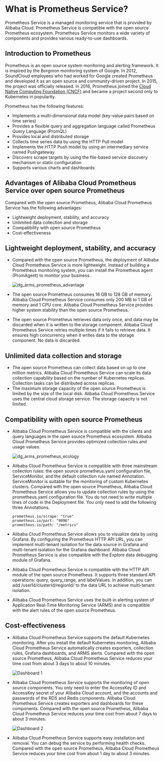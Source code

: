 # What is Prometheus Service?

Prometheus Service is a managed monitoring service that is provided by Alibaba Cloud. Prometheus Service is compatible with the open source Prometheus ecosystem. Prometheus Service monitors a wide variety of components and provides various ready-to-use dashboards.

## Introduction to Prometheus

Prometheus is an open source system monitoring and alerting framework. It is inspired by the Borgmon monitoring system of Google. In 2012, SoundCloud employees who had worked for Google created Prometheus and developed it as an open source and community-driven project. In 2015, the project was officially released. In 2016, Prometheus joined the [Cloud Native Computing Foundation \(CNCF\)](https://cncf.io/) and became a project second only to Kubernetes in popularity.

Prometheus has the following features:

-   Implements a multi-dimensional data model \(key-value pairs based on time series\)
-   Provides a flexible query and aggregation language called Prometheus Query Language \(PromQL\)
-   Provides local and distributed storage
-   Collects time series data by using the HTTP Pull model
-   Implements the HTTP Push model by using an intermediary service named Pushgateway
-   Discovers scrape targets by using the file-based service discovery mechanism or static configuration
-   Supports various charts and dashboards

## Advantages of Alibaba Cloud Prometheus Service over open source Prometheus

Compared with the open source Prometheus, Alibaba Cloud Prometheus Service has the following advantages:

-   Lightweight deployment, stability, and accuracy
-   Unlimited data collection and storage
-   Compatibility with open source Prometheus
-   Cost-effectiveness

## Lightweight deployment, stability, and accuracy

-   Compared with the open source Prometheus, the deployment of Alibaba Cloud Prometheus Service is more lightweight. Instead of building a Prometheus monitoring system, you can install the Prometheus agent \(PromAgent\) to monitor your business.

    ![dg_arms_prometheus_advantage](https://static-aliyun-doc.oss-accelerate.aliyuncs.com/assets/img/en-US/6735344851/p76745.png)

-   The open source Prometheus consumes 16 GB to 128 GB of memory. Alibaba Cloud Prometheus Service consumes only 200 MB to 1 GB of memory and 1 CPU core. Alibaba Cloud Prometheus Service provides higher system stability than the open source Prometheus.
-   The open source Prometheus retrieves data only once, and data may be discarded when it is written to the storage component. Alibaba Cloud Prometheus Service retries multiple times if it fails to retrieve data. It ensures high concurrency when it writes data to the storage component. No data is discarded.

## Unlimited data collection and storage

-   The open source Prometheus can collect data based on up to one million metrics. Alibaba Cloud Prometheus Service can scale its data collection capability based on the number of Kubernetes replicas. Collection tasks can be distributed across replicas.
-   The maximum storage capacity of the open source Prometheus is limited by the size of the local disk. Alibaba Cloud Prometheus Service uses the central cloud storage service. The storage capacity is not limited.

## Compatibility with open source Prometheus

-   Alibaba Cloud Prometheus Service is compatible with the clients and query languages in the open source Prometheus ecosystem. Alibaba Cloud Prometheus Service provides optimized collection rules and usage values.

    ![dg_arms_prometheus_ecology](https://static-aliyun-doc.oss-accelerate.aliyuncs.com/assets/img/en-US/6735344851/p76971.png)

-   Alibaba Cloud Prometheus Service is compatible with three mainstream collection rules: the open source prometheus.yaml configuration file, ServiceMonitor, and the default collection rule named Annotation. ServiceMonitor is suitable for the monitoring of custom Kubernetes clusters. Compared with the open source Prometheus, Alibaba Cloud Prometheus Service allows you to update collection rules by using the prometheus.yaml configuration file. You do not need to write multiple lines of code in the Deployment file. You only need to add the following three Annotations.

    ```
    prometheus.io/scrape: "true"
    prometheus.io/port: "9090"
    prometheus.io/path: "/metrics"
    ```

-   Alibaba Cloud Prometheus Service allows you to visualize data by using Grafana. By configuring the Prometheus HTTP API URL, you can implement multi-tenant isolation for the data source in Grafana and multi-tenant isolation for the Grafana dashboard. Alibaba Cloud Prometheus Service is also compatible with the Explore data debugging module of Grafana.
-   Alibaba Cloud Prometheus Service is compatible with the HTTP API module of the open source Prometheus. It supports three standard API operations: query, query\_range, and labelValues. In addition, you can add /userId/clusterId/regionId/ to the data URL to achieve multi-tenant isolation.
-   Alibaba Cloud Prometheus Service uses the built-in alerting system of Application Real-Time Monitoring Service \(ARMS\) and is compatible with the alert rules of the open source Prometheus.

## Cost-effectiveness

-   Alibaba Cloud Prometheus Service supports the default Kubernetes monitoring. After you install the default Kubernetes monitoring, Alibaba Cloud Prometheus Service automatically creates exporters, collection rules, Grafana dashboards, and ARMS alerts. Compared with the open source Prometheus, Alibaba Cloud Prometheus Service reduces your time cost from about 3 days to about 10 minutes.

    ![Dashboard 1](../images/p103080.png)

-   Alibaba Cloud Prometheus Service supports the monitoring of open source components. You only need to enter the AccessKey ID and AccessKey secret of your Alibaba Cloud account, and the accounts and passwords of the RDS and Redis components. Alibaba Cloud Prometheus Service creates exporters and dashboards for these components. Compared with the open source Prometheus, Alibaba Cloud Prometheus Service reduces your time cost from about 7 days to about 3 minutes.

    ![Dashboard 2](../images/p103081.png)

-   Alibaba Cloud Prometheus Service supports easy installation and removal. You can debug the service by performing health checks. Compared with the open source Prometheus, Alibaba Cloud Prometheus Service reduces your time cost from about 1 day to about 3 minutes.

